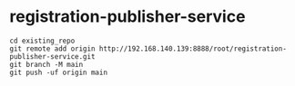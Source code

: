 # registration-publisher-service

```
cd existing_repo
git remote add origin http://192.168.140.139:8888/root/registration-publisher-service.git
git branch -M main
git push -uf origin main
```
